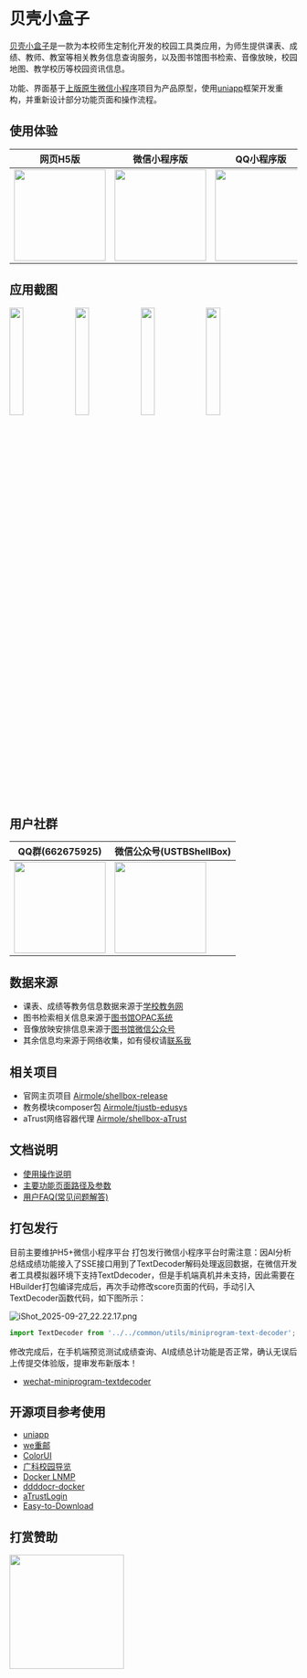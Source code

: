 # 贝壳小盒子

[贝壳小盒子](https://shellbox.airmole.cn)是一款为本校师生定制化开发的校园工具类应用，为师生提供课表、成绩、教师、教室等相关教务信息查询服务，以及图书馆图书检索、音像放映，校园地图、教学校历等校园资讯信息。

功能、界面基于[上版原生微信小程序](https://github.com/Airmole/shellbox)项目为产品原型，使用[uniapp](https://uniapp.dcloud.net.cn)框架开发重构，并重新设计部分功能页面和操作流程。

## 使用体验

|网页H5版|微信小程序版|QQ小程序版|
|------|-----------|---------|
| <img src="https://r2.airmole.cn/i/2024/11/30/18vlto-0h.png" style="width:160px"></img>| <img src="https://r2.airmole.cn/i/2024/11/30/18yjmx-s4.jpg" style="width:160px"></img>|<img src="https://r2.airmole.cn/i/2024/12/10/vffoh-ev.webp" style="width:160px"></img>|

## 应用截图

<img src="https://github.com/user-attachments/assets/c558f1b5-6788-4e30-9547-d90c28a120be" style="width:22%"></img>
<img src="https://github.com/user-attachments/assets/7caeaefa-08d0-40cd-81ed-5309664a5066" style="width:22%"></img>
<img src="https://github.com/user-attachments/assets/7c6bc857-7fc7-4059-92ba-401defb926bf" style="width:22%"></img>
<img src="https://github.com/user-attachments/assets/af6c36c0-da2b-47cc-b550-b95cae0ee10a" style="width:22%"></img>

## 用户社群

|QQ群(662675925)|微信公众号(USTBShellBox)|
| ----|-------|
| <img src="https://r2.airmole.cn/images/weapp/qq_group.png" style="width:160px"/>|<img src="https://r2.airmole.cn/i/2024/11/25/1c3f3u-ft.png" style="width:160px"/>|

## 数据来源

- 课表、成绩等教务信息数据来源于[学校教务网](http://jw.bkty.top:89/jsxsd)
- 图书检索相关信息来源于[图书馆OPAC系统](http://opac.bkty.top)
- 音像放映安排信息来源于[图书馆微信公众号](https://r2.airmole.cn/i/2024/11/25/12veuy-7v.png)
- 其余信息均来源于网络收集，如有侵权请[联系我](mailto:admin@airmole.cn)

## 相关项目

- 官网主页项目 [Airmole/shellbox-release](https://github.com/Airmole/shellbox-release)
- 教务模块composer包 [Airmole/tjustb-edusys](https://github.com/Airmole/tjustb-edusys)
- aTrust网络容器代理 [Airmole/shellbox-aTrust](https://github.com/Airmole/shellbox-aTrust)

## 文档说明
- [使用操作说明](https://mp.weixin.qq.com/s/XcTFGHHu57y9fw_t7F8A-w)
- [主要功能页面路径及参数](https://docs.qq.com/doc/DREd0bHpKS0tuTFVI)
- [用户FAQ(常见问题解答)](https://docs.qq.com/doc/DREhocFliTUFRS0dt)

## 打包发行

目前主要维护H5+微信小程序平台
打包发行微信小程序平台时需注意：因AI分析总结成绩功能接入了SSE接口用到了TextDecoder解码处理返回数据，在微信开发者工具模拟器环境下支持TextDdecoder，但是手机端真机并未支持，因此需要在HBuilder打包编译完成后，再次手动修改score页面的代码，手动引入TextDecoder函数代码，如下图所示：

![iShot_2025-09-27_22.22.17.png](https://r2.airmole.cn/i/2025/09/27/1c5p8m-6t.png)

```javascript
import TextDecoder from '../../common/utils/miniprogram-text-decoder';
```

修改完成后，在手机端预览测试成绩查询、AI成绩总计功能是否正常，确认无误后上传提交体验版，提审发布新版本！

- [wechat-miniprogram-textdecoder](https://github.com/Airmole/wechat-miniprogram-textdecoder)

## 开源项目参考使用

- [uniapp](https://github.com/dcloudio/uni-app)
- [we重邮](https://github.com/mcc108/wecqupt)
- [ColorUI](https://github.com/weilanwl/ColorUI)
- [广科校园导览](https://github.com/gxgk/school-map)
- [Docker LNMP](https://github.com/yeszao/dnmp)
- [ddddocr-docker](https://github.com/jianzhis/ddddocr-docker)
- [aTrustLogin](https://github.com/kenvix/aTrustLogin)
- [Easy-to-Download](https://github.com/idealclover/Easy-to-Download)

## 打赏赞助

<img src="https://r2.airmole.cn/i/2024/11/30/1bdnal-fm.webp" style="width: 200px;" />
